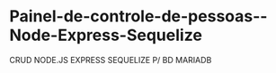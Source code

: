 # Painel-de-controle-de-pessoas--Node-Express-Sequelize

CRUD
NODE.JS
EXPRESS
SEQUELIZE P/ BD
MARIADB
